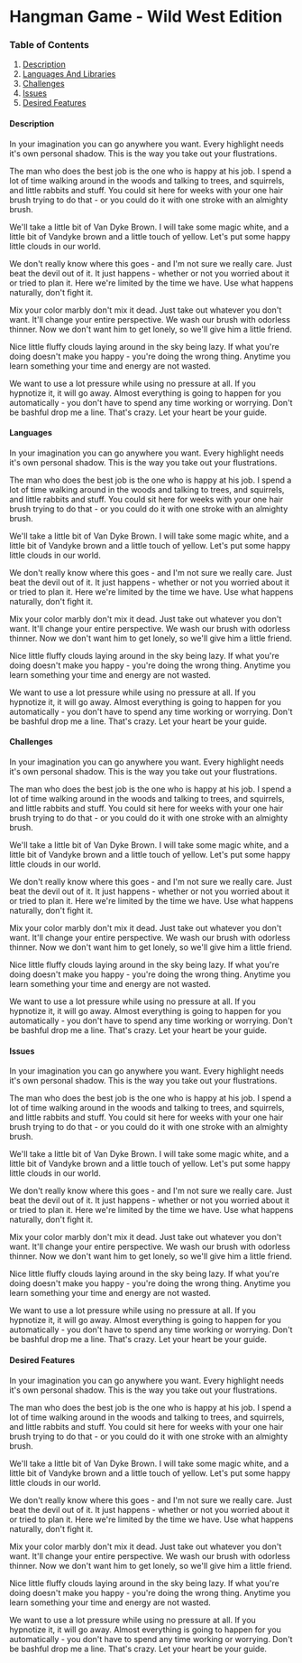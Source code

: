 # Hangman Game - Wild West Edition


### Table of Contents
1. [Description](https://github.com/joedan138/hangman-game#description)  
2. [Languages And Libraries](https://github.com/joedan138/hangman-game#languages-and-libraries)  
3. [Challenges](https://github.com/joedan138/hangman-game#challenges)  
4. [Issues](https://github.com/joedan138/hangman-game#issues)  
5. [Desired Features](https://github.com/joedan138/hangman-game#desired-features)  


<a name="Description"></a>
#### Description


In your imagination you can go anywhere you want. Every highlight needs it's own personal shadow. This is the way you take out your flustrations.

The man who does the best job is the one who is happy at his job. I spend a lot of time walking around in the woods and talking to trees, and squirrels, and little rabbits and stuff. You could sit here for weeks with your one hair brush trying to do that - or you could do it with one stroke with an almighty brush.

We'll take a little bit of Van Dyke Brown. I will take some magic white, and a little bit of Vandyke brown and a little touch of yellow. Let's put some happy little clouds in our world.

We don't really know where this goes - and I'm not sure we really care. Just beat the devil out of it. It just happens - whether or not you worried about it or tried to plan it. Here we're limited by the time we have. Use what happens naturally, don't fight it.

Mix your color marbly don't mix it dead. Just take out whatever you don't want. It'll change your entire perspective. We wash our brush with odorless thinner. Now we don't want him to get lonely, so we'll give him a little friend.

Nice little fluffy clouds laying around in the sky being lazy. If what you're doing doesn't make you happy - you're doing the wrong thing. Anytime you learn something your time and energy are not wasted.

We want to use a lot pressure while using no pressure at all. If you hypnotize it, it will go away. Almost everything is going to happen for you automatically - you don't have to spend any time working or worrying. Don't be bashful drop me a line. That's crazy. Let your heart be your guide.















#### Languages


In your imagination you can go anywhere you want. Every highlight needs it's own personal shadow. This is the way you take out your flustrations.

The man who does the best job is the one who is happy at his job. I spend a lot of time walking around in the woods and talking to trees, and squirrels, and little rabbits and stuff. You could sit here for weeks with your one hair brush trying to do that - or you could do it with one stroke with an almighty brush.

We'll take a little bit of Van Dyke Brown. I will take some magic white, and a little bit of Vandyke brown and a little touch of yellow. Let's put some happy little clouds in our world.

We don't really know where this goes - and I'm not sure we really care. Just beat the devil out of it. It just happens - whether or not you worried about it or tried to plan it. Here we're limited by the time we have. Use what happens naturally, don't fight it.

Mix your color marbly don't mix it dead. Just take out whatever you don't want. It'll change your entire perspective. We wash our brush with odorless thinner. Now we don't want him to get lonely, so we'll give him a little friend.

Nice little fluffy clouds laying around in the sky being lazy. If what you're doing doesn't make you happy - you're doing the wrong thing. Anytime you learn something your time and energy are not wasted.

We want to use a lot pressure while using no pressure at all. If you hypnotize it, it will go away. Almost everything is going to happen for you automatically - you don't have to spend any time working or worrying. Don't be bashful drop me a line. That's crazy. Let your heart be your guide.













#### Challenges



In your imagination you can go anywhere you want. Every highlight needs it's own personal shadow. This is the way you take out your flustrations.

The man who does the best job is the one who is happy at his job. I spend a lot of time walking around in the woods and talking to trees, and squirrels, and little rabbits and stuff. You could sit here for weeks with your one hair brush trying to do that - or you could do it with one stroke with an almighty brush.

We'll take a little bit of Van Dyke Brown. I will take some magic white, and a little bit of Vandyke brown and a little touch of yellow. Let's put some happy little clouds in our world.

We don't really know where this goes - and I'm not sure we really care. Just beat the devil out of it. It just happens - whether or not you worried about it or tried to plan it. Here we're limited by the time we have. Use what happens naturally, don't fight it.

Mix your color marbly don't mix it dead. Just take out whatever you don't want. It'll change your entire perspective. We wash our brush with odorless thinner. Now we don't want him to get lonely, so we'll give him a little friend.

Nice little fluffy clouds laying around in the sky being lazy. If what you're doing doesn't make you happy - you're doing the wrong thing. Anytime you learn something your time and energy are not wasted.

We want to use a lot pressure while using no pressure at all. If you hypnotize it, it will go away. Almost everything is going to happen for you automatically - you don't have to spend any time working or worrying. Don't be bashful drop me a line. That's crazy. Let your heart be your guide.











#### Issues



In your imagination you can go anywhere you want. Every highlight needs it's own personal shadow. This is the way you take out your flustrations.

The man who does the best job is the one who is happy at his job. I spend a lot of time walking around in the woods and talking to trees, and squirrels, and little rabbits and stuff. You could sit here for weeks with your one hair brush trying to do that - or you could do it with one stroke with an almighty brush.

We'll take a little bit of Van Dyke Brown. I will take some magic white, and a little bit of Vandyke brown and a little touch of yellow. Let's put some happy little clouds in our world.

We don't really know where this goes - and I'm not sure we really care. Just beat the devil out of it. It just happens - whether or not you worried about it or tried to plan it. Here we're limited by the time we have. Use what happens naturally, don't fight it.

Mix your color marbly don't mix it dead. Just take out whatever you don't want. It'll change your entire perspective. We wash our brush with odorless thinner. Now we don't want him to get lonely, so we'll give him a little friend.

Nice little fluffy clouds laying around in the sky being lazy. If what you're doing doesn't make you happy - you're doing the wrong thing. Anytime you learn something your time and energy are not wasted.

We want to use a lot pressure while using no pressure at all. If you hypnotize it, it will go away. Almost everything is going to happen for you automatically - you don't have to spend any time working or worrying. Don't be bashful drop me a line. That's crazy. Let your heart be your guide.








#### Desired Features
In your imagination you can go anywhere you want. Every highlight needs it's own personal shadow. This is the way you take out your flustrations.

The man who does the best job is the one who is happy at his job. I spend a lot of time walking around in the woods and talking to trees, and squirrels, and little rabbits and stuff. You could sit here for weeks with your one hair brush trying to do that - or you could do it with one stroke with an almighty brush.

We'll take a little bit of Van Dyke Brown. I will take some magic white, and a little bit of Vandyke brown and a little touch of yellow. Let's put some happy little clouds in our world.

We don't really know where this goes - and I'm not sure we really care. Just beat the devil out of it. It just happens - whether or not you worried about it or tried to plan it. Here we're limited by the time we have. Use what happens naturally, don't fight it.

Mix your color marbly don't mix it dead. Just take out whatever you don't want. It'll change your entire perspective. We wash our brush with odorless thinner. Now we don't want him to get lonely, so we'll give him a little friend.

Nice little fluffy clouds laying around in the sky being lazy. If what you're doing doesn't make you happy - you're doing the wrong thing. Anytime you learn something your time and energy are not wasted.

We want to use a lot pressure while using no pressure at all. If you hypnotize it, it will go away. Almost everything is going to happen for you automatically - you don't have to spend any time working or worrying. Don't be bashful drop me a line. That's crazy. Let your heart be your guide.

